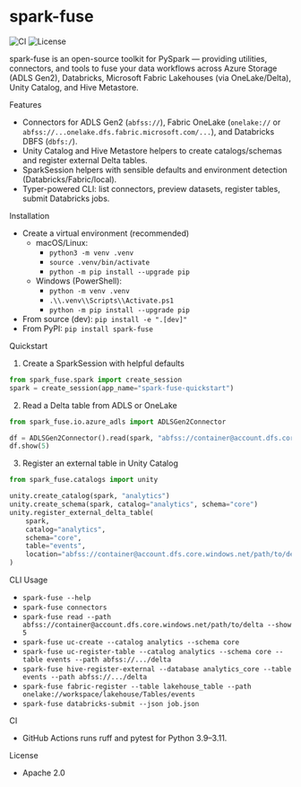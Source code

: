 spark-fuse
================

![CI](https://github.com/kevinsames/spark-fuse/actions/workflows/ci.yml/badge.svg)
![License](https://img.shields.io/badge/License-Apache_2.0-blue.svg)

spark-fuse is an open-source toolkit for PySpark — providing utilities, connectors, and tools to fuse your data workflows across Azure Storage (ADLS Gen2), Databricks, Microsoft Fabric Lakehouses (via OneLake/Delta), Unity Catalog, and Hive Metastore.

Features
- Connectors for ADLS Gen2 (`abfss://`), Fabric OneLake (`onelake://` or `abfss://...onelake.dfs.fabric.microsoft.com/...`), and Databricks DBFS (`dbfs:/`).
- Unity Catalog and Hive Metastore helpers to create catalogs/schemas and register external Delta tables.
- SparkSession helpers with sensible defaults and environment detection (Databricks/Fabric/local).
- Typer-powered CLI: list connectors, preview datasets, register tables, submit Databricks jobs.

Installation
- Create a virtual environment (recommended)
  - macOS/Linux:
    - `python3 -m venv .venv`
    - `source .venv/bin/activate`
    - `python -m pip install --upgrade pip`
  - Windows (PowerShell):
    - `python -m venv .venv`
    - `.\\.venv\\Scripts\\Activate.ps1`
    - `python -m pip install --upgrade pip`
- From source (dev): `pip install -e ".[dev]"`
- From PyPI: `pip install spark-fuse`

Quickstart
1) Create a SparkSession with helpful defaults
```python
from spark_fuse.spark import create_session
spark = create_session(app_name="spark-fuse-quickstart")
```

2) Read a Delta table from ADLS or OneLake
```python
from spark_fuse.io.azure_adls import ADLSGen2Connector

df = ADLSGen2Connector().read(spark, "abfss://container@account.dfs.core.windows.net/path/to/delta")
df.show(5)
```

3) Register an external table in Unity Catalog
```python
from spark_fuse.catalogs import unity

unity.create_catalog(spark, "analytics")
unity.create_schema(spark, catalog="analytics", schema="core")
unity.register_external_delta_table(
    spark,
    catalog="analytics",
    schema="core",
    table="events",
    location="abfss://container@account.dfs.core.windows.net/path/to/delta",
)
```

CLI Usage
- `spark-fuse --help`
- `spark-fuse connectors`
- `spark-fuse read --path abfss://container@account.dfs.core.windows.net/path/to/delta --show 5`
- `spark-fuse uc-create --catalog analytics --schema core`
- `spark-fuse uc-register-table --catalog analytics --schema core --table events --path abfss://.../delta`
- `spark-fuse hive-register-external --database analytics_core --table events --path abfss://.../delta`
- `spark-fuse fabric-register --table lakehouse_table --path onelake://workspace/lakehouse/Tables/events`
- `spark-fuse databricks-submit --json job.json`

CI
- GitHub Actions runs ruff and pytest for Python 3.9–3.11.

License
- Apache 2.0
